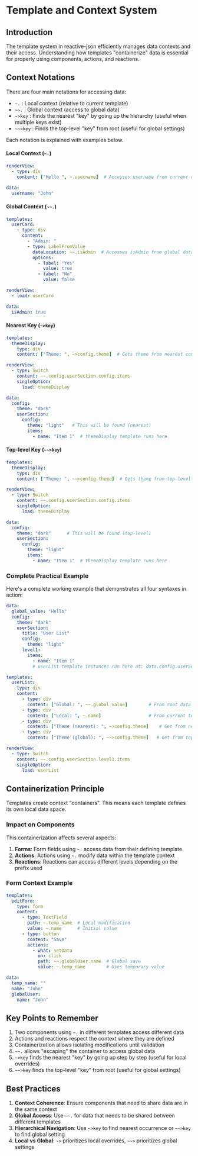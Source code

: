 # Template and Context System

## Introduction

The template system in reactive-json efficiently manages data contexts and their access. Understanding how templates "containerize" data is essential for properly using components, actions, and reactions.

## Context Notations

There are four main notations for accessing data:

- `~.` : Local context (relative to current template)
- `~~.` : Global context (access to global data)
- `~>key` : Finds the nearest "key" by going up the hierarchy (useful when multiple keys exist)
- `~~>key` : Finds the top-level "key" from root (useful for global settings)

Each notation is explained with examples below.

#### Local Context (`~.`)

```yaml
renderView:
  - type: div
    content: ["Hello ", ~.username]  # Accesses username from current context

data:
  username: "John"
```

#### Global Context (`~~.`)

```yaml
templates:
  userCard:
    - type: div
      content:
        - "Admin: "
        - type: LabelFromValue
          dataLocation: ~~.isAdmin  # Accesses isAdmin from global data
          options:
            - label: "Yes"
              value: true
            - label: "No"
              value: false

renderView:
  - load: userCard

data:
  isAdmin: true
```

#### Nearest Key (`~>key`)

```yaml
templates:
  themeDisplay:
    type: div
    content: ["Theme: ", ~>config.theme]  # Gets theme from nearest config

renderView:
  - type: Switch
    content: ~~.config.userSection.config.items
    singleOption:
      load: themeDisplay

data:
  config:
    theme: "dark"
    userSection:
      config:
        theme: "light"   # This will be found (nearest)
        items:
          - name: "Item 1"  # themeDisplay template runs here
```

#### Top-level Key (`~~>key`)

```yaml
templates:
  themeDisplay:
    type: div
    content: ["Theme: ", ~~>config.theme]  # Gets theme from top-level config

renderView:
  - type: Switch
    content: ~~.config.userSection.config.items
    singleOption:
      load: themeDisplay

data:
  config:
    theme: "dark"      # This will be found (top-level)
    userSection:
      config:
        theme: "light"
        items:
          - name: "Item 1"  # themeDisplay template runs here
```

### Complete Practical Example

Here's a complete working example that demonstrates all four syntaxes in action:

```yaml
data:
  global_value: "Hello"
  config:
    theme: "dark"
    userSection:
      title: "User List"
      config:
        theme: "light"
      level1:
        items:
          - name: "Item 1"
          # userList template instances run here at: data.config.userSection.level1.items

templates:
  userList:
    type: div
    content:
      - type: div
        content: ["Global: ", ~~.global_value]        # From root data
      - type: div  
        content: ["Local: ", ~.name]                  # From current template
      - type: div
        content: ["Theme (nearest): ", ~>config.theme]    # Get from nearest config → "light"
      - type: div
        content: ["Theme (global): ", ~~>config.theme]   # Get from top-level config → "dark"

renderView:
  - type: Switch
    content: ~~.config.userSection.level1.items
    singleOption:
      load: userList
```

## Containerization Principle

Templates create context "containers". This means each template defines its own local data space.

### Impact on Components

This containerization affects several aspects:

1. **Forms**: Form fields using `~.` access data from their defining template
2. **Actions**: Actions using `~.` modify data within the template context
3. **Reactions**: Reactions can access different levels depending on the prefix used

### Form Context Example

```yaml
templates:
  editForm:
    type: form
    content:
      - type: TextField
        path: ~.temp_name  # Local modification
        value: ~.name      # Initial value
      - type: button
        content: "Save"
        actions:
          - what: setData
            on: click
            path: ~~.globalUser.name  # Global save
            value: ~.temp_name        # Uses temporary value

data:
  temp_name: ""
  name: "John"
  globalUser:
    name: "John"
```

## Key Points to Remember

1. Two components using `~.` in different templates access different data
2. Actions and reactions respect the context where they are defined
3. Containerization allows isolating modifications until validation
4. `~~.` allows "escaping" the container to access global data
5. `~>key` finds the nearest "key" by going up step by step (useful for local overrides)
6. `~~>key` finds the top-level "key" from root (useful for global settings)

## Best Practices

1. **Context Coherence**: Ensure components that need to share data are in the same context
2. **Global Access**: Use `~~.` for data that needs to be shared between different templates
3. **Hierarchical Navigation**: Use `~>key` to find nearest occurrence or `~~>key` to find global setting
4. **Local vs Global**: `~>` prioritizes local overrides, `~~>` prioritizes global settings 